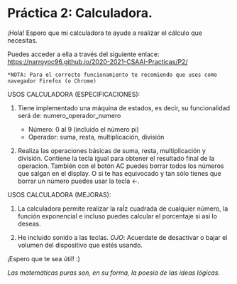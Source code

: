  # Práctica 2: Calculadora.

¡Hola! Espero que mi calculadora te ayude a realizar el cálculo que necesitas.

Puedes acceder a ella a través del siguiente enlace: https://narroyoc96.github.io/2020-2021-CSAAI-Practicas/P2/

    *NOTA: Para el correcto funcionamiento te recomiendo que uses como navegador Firefox (o Chrome)

USOS CALCULADORA (ESPECIFICACIONES):

1. Tiene implementado una máquina de estados, es decir, su funcionalidad será de: numero_operador_numero
    - Número: 0 al 9 (incluido el número pi)
    - Operador: suma, resta, multiplicación, división

2. Realiza las operaciones básicas de suma, resta, multiplicación y división. Contiene la tecla igual para obtener el resultado final de la operacion. También con el botón AC puedes borrar todos los números que salgan en el display. O si te has equivocado y tan sólo tienes que borrar un número puedes usar la tecla ←. 


USOS CALCULADORA (MEJORAS):

1. La calculadora permite realizar la raÍz cuadrada de cualquier número, la función exponencial e incluso puedes calcular el porcentaje si así lo deseas.

2. He incluido sonido a las teclas. *OJO*: Acuerdate de desactivar o bajar el volumen del dispositivo que estés usando.


¡Espero que te sea útil! :)

 *Las matemáticas puras son, en su forma, la poesía de las ideas lógicas.*




